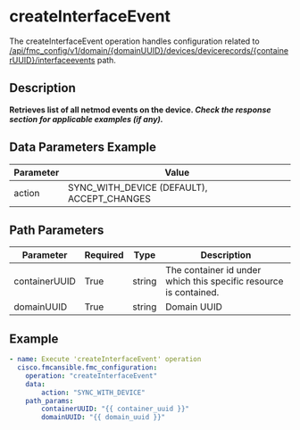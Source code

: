 # createInterfaceEvent

The createInterfaceEvent operation handles configuration related to [/api/fmc_config/v1/domain/{domainUUID}/devices/devicerecords/{containerUUID}/interfaceevents](/paths//api/fmc_config/v1/domain/{domain_uuid}/devices/devicerecords/{container_uuid}/interfaceevents.md) path.&nbsp;
## Description
**Retrieves list of all netmod events on the device. _Check the response section for applicable examples (if any)._**

## Data Parameters Example
| Parameter | Value |
| --------- | -------- |
| action | SYNC_WITH_DEVICE (DEFAULT), ACCEPT_CHANGES |

## Path Parameters
| Parameter | Required | Type | Description |
| --------- | -------- | ---- | ----------- |
| containerUUID | True | string | The container id under which this specific resource is contained. |
| domainUUID | True | string | Domain UUID |

## Example
```yaml
- name: Execute 'createInterfaceEvent' operation
  cisco.fmcansible.fmc_configuration:
    operation: "createInterfaceEvent"
    data:
        action: "SYNC_WITH_DEVICE"
    path_params:
        containerUUID: "{{ container_uuid }}"
        domainUUID: "{{ domain_uuid }}"

```
